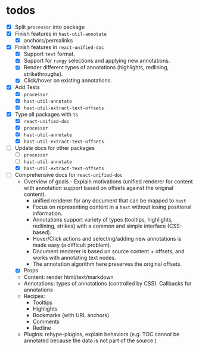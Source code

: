 # todos

- [x] Split `processor` into package
- [x] Finish features in `hast-util-annotate`
	- [x] anchors/permalinks
- [x] Finish features in `react-unified-doc`
	- [x] Support `text` format.
  -[x] Support for `rangy` selections and applying new annotations.
  -[x] Render different types of annotations (highlights, redlining, strikethroughs).
  -[x] Click/hover on existing annotations.
- [x] Add Tests
	- [x] `processor`
	- [x] `hast-util-annotate`
	- [x] `hast-util-extract-text-offsets`
- [x] Type all packages with `ts`
	- [x] `react-unified-doc`
	- [x] `processor`
	- [x] `hast-util-annotate`
	- [x] `hast-util-extract-text-offsets`
- [ ] Update docs for other packages
	- [ ] `processor`
	- [ ] `hast-util-annotate`
	- [x] `hast-util-extract-text-offsets`
- [ ] Comprehensive docs for `react-unified-doc`
  - Overview of goals
		- Explain motivations (unified renderer for content with annotation support based on offsets against the original content).
    - unified renderer for any document that can be mapped to `hast`
    - Focus on representing content in a `hast` without losing positional information.
    - Annotations support variety of types (tooltips, highlights, redlining, strikes) with a common and simple interface (CSS-based).
    - Hover/Click actions and selecting/adding new annotations is made easy (a difficult problem).
    - Document renderer is based on source content + offsets, and works with annotating text nodes.
    - The annotation algorithm here preserves the original offsets.
  - [x] Props
  - Content: render html/text/markdown
  - Annotations: types of annotations (controlled by CSS). Callbacks for annotations
  - Recipes:
    - Tooltips
    - Highlights
    - Bookmarks (with URL anchors)
    - Comments
    - Redline
  - Plugins: rehype-plugins, explain behaviors (e.g. TOC cannot be annotated because the data is not part of the source.)

<!-- Links -->

[unified]: https://unifiedjs.com/
